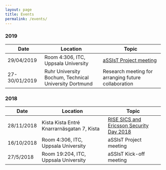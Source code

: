 ```yaml
---
layout: page
title: Events
permalink: /events/
---
```


### 2019

| Date          | Location                                   | Topic                                                        |
|-----------|--------------------------------------------|--------------------------------------------------------------|
|29/04/2019    | Room 4:306, ITC, Uppsala University                   | [aSSIsT Project meeting][AGENDA190429] |
|27-30/01/2019 | Ruhr University Bochum, Technical University Dortmund | Research meeting for arranging future collaboration   |


### 2018

| Date          | Location                                   | Topic                                                        |
|-----------|--------------------------------------------|--------------------------------------------------------------|
|28/11/2018    | Kista Kista Entré Knarrarnäsgatan 7, Kista            | [RISE SICS and Ericsson Security Day 2018][RISESECDAY2018]   |
|16/10/2018    | Room 4:306, ITC, Uppsala University                   |  aSSIsT Project meeting |
|27/5/2018     | Room 19:204, ITC, Uppsala University                  |  aSSIsT Kick-off meeting |

[RISESECDAY2018]: https://www.sics.se/events/rise-sics-and-ericsson-security-day-2018
[AGENDA190429]: http://user.it.uu.se/~bengt/aSSIsT/190429-agenda.html